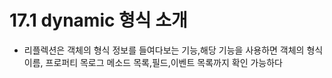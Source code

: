 # 17.1 dynamic 형식 소개
* 리플렉션은 객체의 형식 정보를 들여다보는 기능,해당 기능을 사용하면 객체의 형식 이름, 프로퍼티 목로그 메소드 목록,필드,이벤트 목록까지 확인 가능하다

